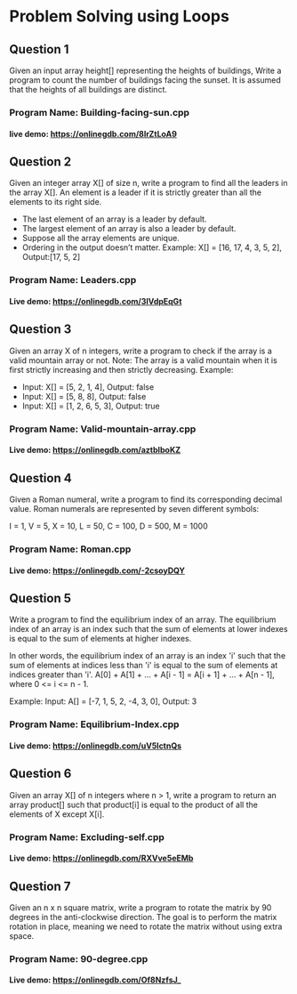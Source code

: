 # Problem Solving using Loops

## Question 1
Given an input array height[] representing the heights of buildings, Write a program to count the number of buildings facing the sunset. It is assumed that the heights of all buildings are distinct.

### Program Name: Building-facing-sun.cpp
#### live demo: https://onlinegdb.com/8lrZtLoA9


## Question 2
Given an integer array X[] of size n, write a program to find all the leaders in the array X[]. An element is a leader if it is strictly greater than all the elements to its right side.
- The last element of an array is a leader by default.
- The largest element of an array is also a leader by default.
- Suppose all the array elements are unique.
- Ordering in the output doesn’t matter.
Example: X[] = [16, 17, 4, 3, 5, 2], Output:[17, 5, 2]

### Program Name: Leaders.cpp
#### Live demo: https://onlinegdb.com/3lVdpEqGt


## Question 3
Given an array X of n integers, write a program to check if the array is a valid mountain array or not. 
Note: The array is a valid mountain when it is first strictly increasing and then strictly decreasing.
Example: 
- Input: X[] = [5, 2, 1, 4], Output: false
- Input: X[] = [5, 8, 8], Output: false
- Input: X[] = [1, 2, 6, 5, 3], Output: true

### Program Name: Valid-mountain-array.cpp
#### Live demo: https://onlinegdb.com/aztbIboKZ

## Question 4
Given a Roman numeral, write a program to find its corresponding decimal value. Roman numerals are represented by seven different symbols:

I = 1, V = 5, X = 10, L = 50, C = 100, D = 500, M = 1000

### Program Name: Roman.cpp
#### Live demo: https://onlinegdb.com/-2csoyDQY

## Question 5
Write a program to find the equilibrium index of an array. The equilibrium index of an array is an index such that the sum of elements at lower indexes is equal to the sum of elements at higher indexes.

In other words, the equilibrium index of an array is an index 'i' such that the sum of elements at indices less than 'i' is equal to the sum of elements at indices greater than 'i'. A[0] + A[1] + ... + A[i - 1] = A[i + 1] + ... + A[n - 1], where 0 <= i <= n - 1.

Example: Input: A[] = [-7, 1, 5, 2, -4, 3, 0], Output: 3

### Program Name: Equilibrium-Index.cpp
#### Live demo: https://onlinegdb.com/uV5lctnQs

## Question 6
Given an array X[] of n integers where n > 1, write a program to return an array product[] such that product[i] is equal to the product of all the elements of X except X[i].

### Program Name: Excluding-self.cpp
#### Live demo: https://onlinegdb.com/RXVve5eEMb

## Question 7
Given an n x n square matrix, write a program to rotate the matrix by 90 degrees in the anti-clockwise direction. The goal is to perform the matrix rotation in place, meaning we need to rotate the matrix without using extra space.

### Program Name: 90-degree.cpp
#### Live demo: https://onlinegdb.com/Of8NzfsJ_